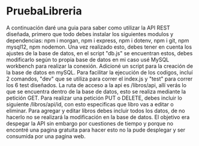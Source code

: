 # PruebaLibreria
A continuación daré una guia para saber como utilizar la API REST diseñada, primero que todo debes instalar los siguientes modulos y dependencias:
npm i morgan,
npm i express,
npm i dotenv,
npm i git,
npm mysql12,
npm nodemon.
Una vez realizado esto, debes tener en cuenta los ajustes de la base de datos, en el script  "db.js" se encuentran estos, debes modificarlo según to propia base de datos
en mi caso usé MySQL workbench para realizar la conexión. Adicioné un script para la creación de la base de datos en mySQL.
Para facilitar la ejecución de los codigos, incluí 2 comandos, "dev" que se utiliza para correr el index.js y "test" para correr los 6 test diseñados.
La ruta de acceso a la api es /libros/api, allí verás lo que se encuentra dentro de la base de datos, esto se realiza mediante la petición GET.
Para realizar una petición PUT o DELETE, debes incluir lo siguiente /libros/api/id, con esto especificas que libro vas a editar o eliminar.
Para agregar y editar libros debes incluir todos los datos, de no hacerlo no se realizará la modificación en la base de datos.
El objetivo era despegar la API sin embargo por cuestiones de tiempo y porque no encontré una pagina gratuita para hacer esto no la pude desplegar y ser consumida por una pagina web.
